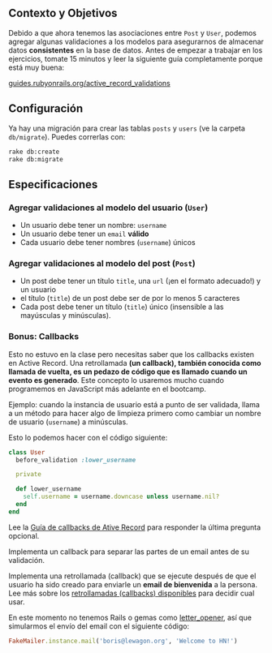 ## Contexto y Objetivos

Debido a que ahora tenemos las asociaciones entre `Post` y `User`, podemos agregar algunas validaciones a los modelos para asegurarnos de almacenar datos **consistentes** en la base de datos. Antes de empezar a trabajar en los ejercicios, tomate 15 minutos y leer la siguiente guía completamente porque está muy buena:

[guides.rubyonrails.org/active\_record\_validations](http://guides.rubyonrails.org/active_record_validations.html)

## Configuración

Ya hay una migración para crear las tablas `posts` y `users` (ve la carpeta `db/migrate`). Puedes correrlas con:

```bash
rake db:create
rake db:migrate
```

## Especificaciones

### Agregar validaciones al modelo del usuario (`User`)

- Un usuario debe tener un nombre: `username`
- Un usuario debe tener un `email` **válido**
- Cada usuario debe tener nombres (`username`) únicos

### Agregar validaciones al modelo del post (`Post`)

- Un post debe tener un título `title`, una `url` (¡en el formato adecuado!) y un usuario
- el título (`title`) de un post debe ser de por lo menos 5 caracteres
- Cada post debe tener un título (`title`) único (insensible a las mayúsculas y minúsculas).

### Bonus: Callbacks

Esto no estuvo en la clase pero necesitas saber que los callbacks existen en Active Record. Una retrollamada **(un callback), también conocida como llamada de vuelta, es un pedazo de código que es llamado cuando un evento es generado**. Este concepto lo usaremos mucho cuando programemos en JavaScript más adelante en el bootcamp.

Ejemplo: cuando la instancia de usuario está a punto de ser validada, llama a un método para hacer algo de limpieza primero como cambiar un nombre de usuario (`username`) a minúsculas.

Esto lo podemos hacer con el código siguiente:

```ruby
class User
  before_validation :lower_username

  private

  def lower_username
    self.username = username.downcase unless username.nil?
  end
end
```

Lee la [Guía de callbacks de Ative Record](http://guides.rubyonrails.org/active_record_callbacks.html) para responder la última pregunta opcional.

Implementa un callback para separar las partes de un email antes de su validación.

Implementa una retrollamada (callback) que se ejecute después de que el usuario ha sido creado para enviarle un **email de bienvenida** a la persona. Lee más sobre los [retrollamadas (callbacks) disponibles](http://guides.rubyonrails.org/active_record_callbacks.html#available-callbacks) para decidir cual usar.

En este momento no tenemos Rails o gemas como [letter_opener](https://github.com/ryanb/letter_opener), así que simularmos el envío del email con el siguiente código:

```ruby
FakeMailer.instance.mail('boris@lewagon.org', 'Welcome to HN!')
```
